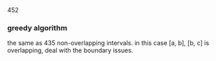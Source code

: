 452

### greedy algorithm
the same as 435 non-overlapping intervals.
in this case [a, b], [b, c] is overlapping, deal with the boundary issues.